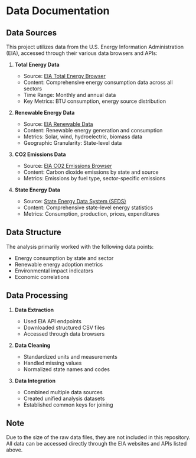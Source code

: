 # Data Documentation

## Data Sources
This project utilizes data from the U.S. Energy Information Administration (EIA), accessed through their various data browsers and APIs:

1. **Total Energy Data**
   - Source: [EIA Total Energy Browser](https://www.eia.gov/opendata/browser/total-energy)
   - Content: Comprehensive energy consumption data across all sectors
   - Time Range: Monthly and annual data
   - Key Metrics: BTU consumption, energy source distribution

2. **Renewable Energy Data**
   - Source: [EIA Renewable Data](https://www.eia.gov/renewable/data.php#summary)
   - Content: Renewable energy generation and consumption
   - Metrics: Solar, wind, hydroelectric, biomass data
   - Geographic Granularity: State-level data

3. **CO2 Emissions Data**
   - Source: [EIA CO2 Emissions Browser](https://www.eia.gov/opendata/browser/co2-emissions/co2-emissions-and-carbon-coefficients)
   - Content: Carbon dioxide emissions by state and source
   - Metrics: Emissions by fuel type, sector-specific emissions

4. **State Energy Data**
   - Source: [State Energy Data System (SEDS)](https://www.eia.gov/state/seds/seds-data-complete.php)
   - Content: Comprehensive state-level energy statistics
   - Metrics: Consumption, production, prices, expenditures

## Data Structure
The analysis primarily worked with the following data points:
- Energy consumption by state and sector
- Renewable energy adoption metrics
- Environmental impact indicators
- Economic correlations

## Data Processing
1. **Data Extraction**
   - Used EIA API endpoints
   - Downloaded structured CSV files
   - Accessed through data browsers

2. **Data Cleaning**
   - Standardized units and measurements
   - Handled missing values
   - Normalized state names and codes

3. **Data Integration**
   - Combined multiple data sources
   - Created unified analysis datasets
   - Established common keys for joining

## Note
Due to the size of the raw data files, they are not included in this repository. All data can be accessed directly through the EIA websites and APIs listed above. 